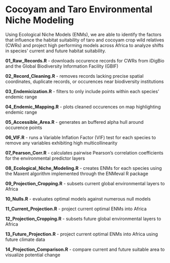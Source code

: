 # Cocoyam and Taro Environmental Niche Modeling 
Using Ecological Niche Models (ENMs), we are able to identify the factors that influence the habitat suitability of taro and cocoyam crop wild relatives (CWRs) and project high performing models across Africa to analyze shifts in species' current and future habitat suitability.

**01_Raw_Records.R** - downloads occurence records for CWRs from iDigBio and the Global Biodiversity Information Facility (GBIF)

**02_Record_Cleaning.R** - removes records lacking precise spatial coordinates, duplicate records, or occurences near biodiversity institutions

**03_Endemicization.R** - filters to only include points within each species' endemic range

**04_Endemic_Mapping.R** - plots cleaned occurences on map highlighting endemic range 

**05_Accessible_Area.R** - generates an buffered alpha hull around occurence points

**06_VIF.R** - runs a Variable Inflation Factor (VIF) test for each species to remove any variables exhibiting high multicollinearity

**07_Pearson_Corr.R** - calculates pairwise Pearson’s correlation coefficients for the environmental predictor layers

**08_Ecological_Niche_Modeling.R** - creates ENMs for each species using the Maxent algorithm implemented through the ENMeval R package

**09_Projection_Cropping.R** - subsets current global environmental layers to Africa

**10_Nulls.R** - evaluates optimal models against numerous null models

**11_Current_Projection.R** - project current optimal ENMs into Africa

**12_Projection_Cropping.R** - subsets future global environmental layers to Africa

**13_Future_Projection.R** - project current optimal ENMs into Africa using future climate data

**14_Projection_Comparison.R** - compare current and future suitable area to visualize potential change
